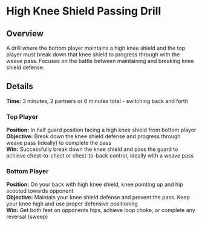 # High Knee Shield Passing Drill

## Overview
A drill where the bottom player maintains a high knee shield and the top player must break down that knee shield to progress through with the weave pass. Focuses on the battle between maintaining and breaking knee shield defense.

## Details
**Time:** 3 minutes, 2 partners or 6 minutes total - switching back and forth

### Top Player
**Position:** In half guard position facing a high knee shield from bottom player  
**Objective:** Break down the knee shield defense and progress through weave pass (ideally) to complete the pass  
**Win:** Successfully break down the knee shield and pass the guard to achieve chest-to-chest or chest-to-back control, ideally with a weave pass

### Bottom Player
**Position:** On your back with high knee shield, knee pointing up and hip scooted towards opponent  
**Objective:** Maintain your knee shield defense and prevent the pass. Keep your knee high and use proper defensive positioning  
**Win:** Get both feet on opponents hips, achieve loop choke, or complete any reversal (sweep)  

